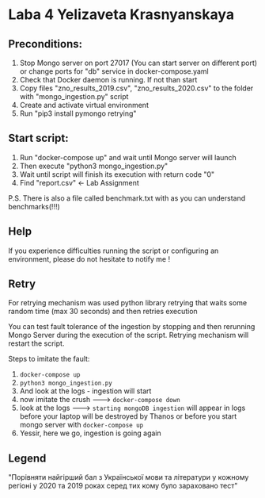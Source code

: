 # Laba 4 Yelizaveta Krasnyanskaya

## Preconditions:

1. Stop Mongo server on port 27017 (You can start server on different port) or change ports for "db" service in docker-compose.yaml
2. Check that Docker daemon is running. If not than start
3. Copy files "zno_results_2019.csv", "zno_results_2020.csv" to the folder with "mongo_ingestion.py" script
4. Create and activate virtual environment
5. Run "pip3 install pymongo retrying"

## Start script:

1. Run "docker-compose up" and wait until Mongo server will launch
2. Then execute "python3 mongo_ingestion.py"
3. Wait until script will finish its execution with return code "0"
4. Find "report.csv" <- Lab Assignment
  
  P.S.
  There is also a file called benchmark.txt with as you can understand benchmarks(!!!)

## Help

If you experience difficulties running the script or configuring an environment, please do not hesitate to notify me !
 
## Retry

For retrying mechanism was used python library retrying that waits some random time (max 30 seconds)
and then retries execution

You can test fault tolerance of the ingestion by stopping and then rerunning Mongo Server during the execution
of the script. Retrying mechanism will restart the script. 

Steps to imitate the fault:
1. `docker-compose up`
2. `python3 mongo_ingestion.py`
3. And look at the logs - ingestion will start
4. now imitate the crush --->  `docker-compose down`
5. look at the logs ---> `starting mongoDB ingestion` will appear in logs before your laptop will be destroyed by Thanos
or before you start mongo server with `docker-compose up`
6. Yessir, here we go, ingestion is going again

## Legend
"Порівняти найгірший бал з Української мови та літератури у кожному регіоні у 2020 та 2019 роках серед тих кому було зараховано тест"
